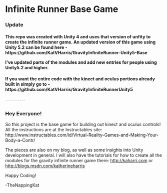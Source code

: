 <h1>Infinite Runner Base Game</h1>

<h3>Update</h3>
<h4>This repo was created with Unity 4 and uses that version of unfity to create the infinite runner game. An updated version of this game using Unity 5.2 can be found here - https://github.com/KatVHarris/GravityInfiniteRunner-Unity5-Base

I've updated parts of the modules and add new entries for people using Unity5.2 and higher.
</h4>
<h4>
If you want the entire code with the kinect and oculus portions already built in simply go to - https://github.com/KatVHarris/GravityInfiniteRunnerUnity5

</h4>
----------

<h3>Hey Everyone!</h3>
So this project is the base game for building out kinect and oculus controls!
All the instructions are at the Instructables site: http://www.instructables.com/id/Virtual-Reality-Games-and-Making-Your-Body-a-Contr/

The pieces are also on my blog, as well as some insights into Unity development in general. I will also have the tutorials for how to create all the modules for the gravity infinite runner game there: http://kaharri.com or http://blogs.msdn.com/katherineharris

Happy Coding!

-TheNappingKat
